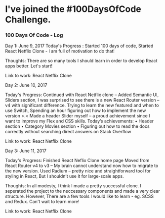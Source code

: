# I've joined the #100DaysOfCode Challenge.
### 100 Days Of Code - Log

Day 1: June 9, 2017
Today's Progress : 
Started 100 days of code, 
Started React Netflix Clone - I am full of motivation to do that!

Thoughts: There are so many tools I should learn in order to develop React apps better.
Let's start!

Link to work: React Netflix Clone

Day 2: June 10, 2017

Today's Progress: 
Continued with React Netflix clone – Added Semantic UI, Sliders section,
I was surprised to see there is a new React Router version – v4 with significant difference.
Trying to learn the new featured and when to use Switch,
Spending an hour figuring out how to implement the new version >.< 
Made a header Slider myself – a proud achievement since I want to improve my Flex and CSS skills.
Today’s achievements: 
•	Header section
•	Category Movies section
•	Figuring out how to read the docs correctly without searching direct answers on Stack Overflow

Link to work: React Netflix Clone

Day 3: June 11, 2017

Today's Progress: 
Finished React Neflix Clone home page
Moved from React Router v4 to v3 – My brain cannot understand now how to migrate to the new version.
Used Radium – pretty nice and straightforward tool for styling in React,
But I shouldn’t use it for large-scale apps.



Thoughts: In all  modesty, I think I made a pretty successful clone.
I seperated the project to the neccessary components and made a very clear structure.
However, There are a few tools I would like to learn - eg. SCSS and Redux.
Can't wait to learn more!

Link to work: React Netflix Clone


